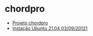 # chordpro

- [Projeto chordpro](https://www.chordpro.org/chordpro/index.html)
- [Instação Ubuntu 21.04 03/09/20121](https://www.chordpro.org/chordpro/chordpro-install-on-linux/)
